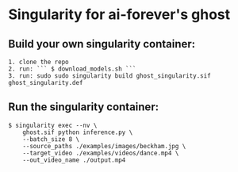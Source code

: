 # Singularity for ai-forever's ghost

## Build your own singularity container: 


    1. clone the repo
    2. run: ``` $ download_models.sh ```
    3. run: sudo sudo singularity build ghost_singularity.sif ghost_singularity.def


## Run the singularity container: 
```
$ singularity exec --nv \
    ghost.sif python inference.py \
    --batch_size 8 \
    --source_paths ./examples/images/beckham.jpg \
    --target_video ./examples/videos/dance.mp4 \
    --out_video_name ./output.mp4
```



